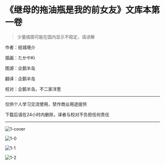 # 《继母的拖油瓶是我的前女友》文库本第一卷

> 少量插图可能在国内显示不稳定，请谅解

作者：纸城境介

插画：たかやKi

图源：企鹅半岛

翻译：企鹅半岛

校对：企鹅半岛，不二家洋葱

---


 仅供个人学习交流使用，禁作商业用途提供

 下载后请在24小时内删除，译者与校对不负担任何责任

---

![1-cover](https://s1.ax1x.com/2020/04/04/GwDmin.jpg)

![1-0](https://s1.ax1x.com/2020/04/04/GwBWb4.jpg)

![1-1](https://s1.ax1x.com/2020/04/04/GwB62V.jpg)

![1-2](https://raw.githubusercontent.com/joexu01/tsureko-chinese-translation/master/illustration/1/2.jpg)
